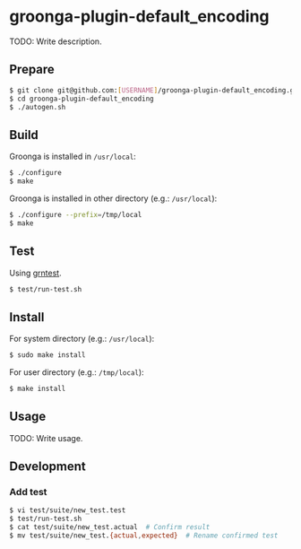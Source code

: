 # groonga-plugin-default_encoding

TODO: Write description.

## Prepare

```sh
$ git clone git@github.com:[USERNAME]/groonga-plugin-default_encoding.git
$ cd groonga-plugin-default_encoding
$ ./autogen.sh
```

## Build

Groonga is installed in `/usr/local`:

```sh
$ ./configure
$ make
```

Groonga is installed in other directory (e.g.: `/usr/local`):

```sh
$ ./configure --prefix=/tmp/local
$ make
```

## Test

Using [grntest](https://github.com/groonga/grntest).

```sh
$ test/run-test.sh
```

## Install

For system directory (e.g.: `/usr/local`):

```sh
$ sudo make install
```

For user directory (e.g.: `/tmp/local`):

```sh
$ make install
```

## Usage

TODO: Write usage.

## Development

### Add test

```sh
$ vi test/suite/new_test.test
$ test/run-test.sh
$ cat test/suite/new_test.actual  # Confirm result
$ mv test/suite/new_test.{actual,expected}  # Rename confirmed test
```
